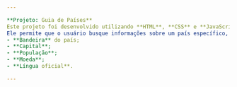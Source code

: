 ```yaml
---

**Projeto: Guia de Países**  
Este projeto foi desenvolvido utilizando **HTML**, **CSS** e **JavaScript**.  
Ele permite que o usuário busque informações sobre um país específico, exibindo:  
- **Bandeira** do país;  
- **Capital**;  
- **População**;  
- **Moeda**;  
- **Língua oficial**.

---
```



